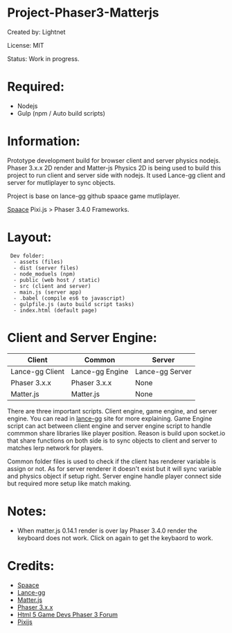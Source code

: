 # Project-Phaser3-Matterjs

Created by: Lightnet

License: MIT

Status: Work in progress.

# Required:
 * Nodejs
 * Gulp (npm / Auto build scripts)

# Information:
 Prototype development build for browser client and server physics nodejs. Phaser 3.x.x 2D render and Matter-js Physics 2D is being used to build this project to run client and server side with nodejs. It used Lance-gg client and server for mutliplayer to sync objects.

 Project is base on lance-gg github spaace game mutliplayer.

 [Spaace](https://github.com/lance-gg/spaaace) Pixi.js > Phaser 3.4.0 Frameworks.

# Layout:
```
 Dev folder:
  - assets (files)
  - dist (server files)
  - node_moduels (npm)
  - public (web host / static)
  - src (client and server)
  - main.js (server app)
  - .babel (compile es6 to javascript)
  - gulpfile.js (auto build script tasks)
  - index.html (default page)
```

# Client and Server Engine:

Client | Common | Server
-------|--------|-------
Lance-gg Client | Lance-gg Engine  | Lance-gg Server
Phaser 3.x.x | Phaser 3.x.x | None
Matter.js | Matter.js | None

There are three important scripts. Client engine, game engine, and server engine. You can read in [lance-gg](http://lance.gg/) site for more explaining. Game Engine script can act between client engine and server engine script to handle commmon share libraries like player position. Reason is build upon socket.io that share functions on both side is to sync objects to client and server to matches lerp network for players.

Common folder files is used to check if the client has renderer variable is assign or not. As for server renderer it doesn't exist but it will sync variable and physics object if setup right. Server engine handle player connect side but required more setup like match making.


# Notes:
 * When matter.js 0.14.1 render is over lay Phaser 3.4.0 render the keyboard does not work. Click on again to get the keybaord to work.

# Credits:
 * [Spaace](https://github.com/lance-gg/spaaace)
 * [Lance-gg](http://lance.gg/)
 * [Matter.js](http://brm.io/matter-js/)
 * [Phaser 3.x.x](https://phaser.io/)
 * [Html 5 Game Devs Phaser 3 Forum](http://www.html5gamedevs.com/forum/33-phaser-3/)
 * [Pixijs](http://www.pixijs.com/)